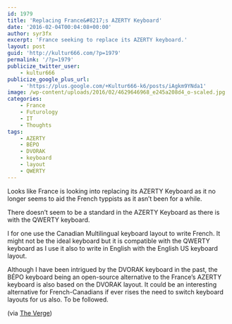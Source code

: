 ```yaml
---
id: 1979
title: 'Replacing France&#8217;s AZERTY Keyboard'
date: '2016-02-04T00:04:08+00:00'
author: syr3fx
excerpt: 'France seeking to replace its AZERTY keyboard.'
layout: post
guid: 'http://kultur666.com/?p=1979'
permalink: '/?p=1979'
publicize_twitter_user:
    - kultur666
publicize_google_plus_url:
    - 'https://plus.google.com/+Kultur666-k6/posts/iAgkm9YNda1'
image: /wp-content/uploads/2016/02/4629646968_e245a208d4_o-scaled.jpg
categories:
    - France
    - Futurology
    - IT
    - Thoughts
tags:
    - AZERTY
    - BÉPO
    - DVORAK
    - keyboard
    - layout
    - QWERTY
---
```


Looks like France is looking into replacing its AZERTY Keyboard as it no longer seems to aid the French typpists as it asn’t been for a while.

There doesn’t seem to be a standard in the AZERTY Keyboard as there is with the QWERTY keyboard.

I for one use the Canadian Multilingual keyboard layout to write French. It might not be the ideal keyboard but it is compatible with the QWERTY keyboard as I use it also to write in English with the English US keyboard layout.

Although I have been intrigued by the DVORAK keyboard in the past, the BÉPO keyboard being an open-source alternative to the France’s AZERTY keyboard is also based on the DVORAK layout. It could be an interesting alternative for French-Canadians if ever rises the need to switch keyboard layouts for us also. To be followed.

(via [The Verge](http://www.theverge.com/2016/1/21/10805562/france-change-keyboard-layout-azerty))